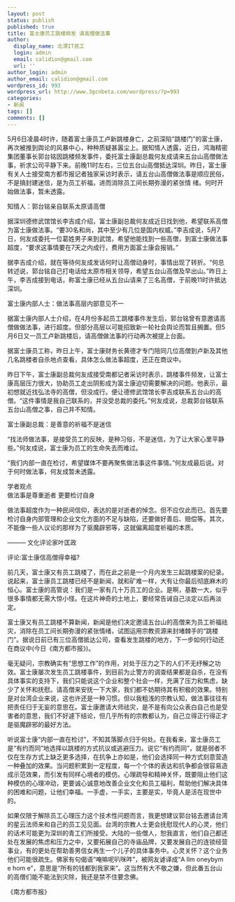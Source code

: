 ```yaml
---
layout: post
status: publish
published: true
title: 富士康员工跳楼频发 请高僧做法事
author:
  display_name: 北漂IT民工
  login: admin
  email: calidion@gmail.com
  url: ''
author_login: admin
author_email: calidion@gmail.com
wordpress_id: 993
wordpress_url: http://www.3gcnbeta.com/wordpress/?p=993
categories:
- 新闻
tags: []
comments: []
---
```

<p>5月6日凌晨4时许，随着富士康员工卢新跳楼身亡，之前深陷&ldquo;跳楼门&rdquo;的富士康，再次被推到舆论的风暴中心，种种质疑甚嚣尘上。据知情人透露，近日，鸿海精密集团董事长郭台铭因跳楼频发事件，委托富士康副总裁何友成请来五台山高僧做法事，祈求公司平静下来。前晚11时左右，三位五台山高僧抵达深圳。昨日，富士康有关人士接受南方都市报记者独家采访时表示，请五台山高僧做法事是顺应民俗，不是搞封建迷信，是为员工祈福，进而消除员工间长期弥漫的紧张情 绪。何时开始做法事，暂未透露。</p>
<p>知情人：郭台铭亲自联系太原请高僧</p>
<p>据深圳德修武馆馆长李吉成介绍，富士康副总裁何友成近日找到他，希望联系高僧为富士康做法事。&ldquo;要30名和尚，其中至少有几位是国内权威。&rdquo;李吉成说，5月7日，何友成委托一位葛姓男子来到武馆，希望他能找到一些高僧，到富士康做法事超度，&ldquo;要求这事情要在7天之内成行，费用方面富士康会报销。&rdquo;</p>
<p>据李吉成介绍，就在等待何友成发话何时让高僧动身时，事情出现了转折。&ldquo;何总转述说，郭台铭自己打电话给太原市相关领导，希望五台山高僧及早出山。&rdquo;昨日上午，李吉成接到电话，称富士康已经从五台山请来了三名高僧，于前晚11时许抵达深圳。</p>
<p>富士康内部人士：做法事高层内部意见不一</p>
<p>据富士康内部人士介绍，在4月份多起员工跳楼事件发生后，郭台铭曾有意邀请高僧做做法事，进行超度。但部分高层以可能招致新一轮社会舆论而暂且搁置。但5月6日又一员工卢新跳楼后，请高僧做法事的行动再次被提上台面。</p>
<p>据富士康员工称，昨日上午，富士康财务长黄德才专门陪同几位高僧到卢新及其他几名跳楼者自杀地点查看，具体怎么做法事超度，还正在商议中。</p>
<p>昨日下午，富士康副总裁何友成接受南都记者采访时表示，跳楼事件频发，让富士康高层压力很大，协助员工走出阴影成为富士康迫切需要解决的问题。他表示，最初想就近找弘法寺的高僧，但没成行。便让德修武馆馆长李吉成联系五台山的高僧。&ldquo;这件事情是我自己联系的，并没受总裁的委托。&rdquo;何友成说，总裁郭台铭联系五台山高僧之事，自己并不知情。</p>
<p>富士康副总裁：是善意的祈福不是迷信</p>
<p>&ldquo;找法师做法事，是接受员工的反映，是种习俗，不是迷信，为了让大家心里平静些。&rdquo;何友成说，富士康为员工的生命失去而难过。</p>
<p>&ldquo;我们内部一直在检讨，希望媒体不要再聚焦做法事这件事情。&rdquo;何友成最后说。对于何时做法事，何友成暂未透露。</p>
<p>学者观点<br />
做法事是尊重逝者 更要检讨自身</p>
<p>做法事超度作为一种民间信仰，表达的是对逝者的悼念。但不应仅此而已。首先要检讨自身内部管理和企业文化方面的不足与缺陷，还要做好善后、赔偿等。其次，不能像一些人议论的那样为了驱魔辟邪等，这就偏离超度祈福的本质。</p>
<p>&mdash;&mdash;&mdash; 文化评论家叶匡政</p>
<p>评论:富士康信高僧得幸福?</p>
<p>前几天，富士康又有员工跳楼了，而在此之前是一个月内发生三起跳楼案的纪录。说起来，富士康员工跳楼已经不是新闻，就和矿难一样，大有让你最后彻底麻木的恒心。富士康的高管说：我们是一家有几十万员工的企业。是啊，基数一大，似乎很多事情都无需大惊小怪。在这片神奇的土地上，要经常告诫自己淡定以后再淡定。</p>
<p>富士康又有员工跳楼不算新闻，新闻是他们决定邀请五台山的高僧来为员工祈福祛灾，消除在员工间长期弥漫的紧张情绪，试图运用宗教资源来封堵棘手的&ldquo;跳楼门&rdquo;。据说日前已有三位高僧抵达公司，查看发生跳楼的地方，下一步如何行动还在商议中(今日《南方都市报》)。</p>
<p>毫无疑问，宗教确实有&ldquo;思想工作&rdquo;的作用，对处于压力之下的人们不无纾解之功效。富士康屡次发生员工跳楼事件，到目前为止警方的调查结果都是自杀，在没有具体事实的支持下，我们只能说这个企业和整个社会一样，充满了压力和焦虑，缺少了关怀和抚慰。请高僧来安抚一下大家，我们都不妨期待其有积极的效果。特别是对台湾企业来说，这也许还是一种习惯。但以我粗浅的宗教认知，做法事往往有把责任归于无妄的意思在。富士康邀请大师祛灾，是不是有向公众表白自己也是受害者的意思，我们不好遽下结论，但几乎所有的宗教都认为，自己立得正行得正才是驱魔辟邪的最好方法。</p>
<p>听说富士康&ldquo;内部一直在检讨&rdquo;，不知其落脚点归于何处。在我看来，富士康员工是&ldquo;有约而同&rdquo;地选择以跳楼的方式抗议或逃避压力。说它&ldquo;有约而同&rdquo;，就是弱者不仅在生存方式上缺乏更多选择，在抗争上亦如是，他们会选择同一种方式刻意营造一种叠加的效果。当问题积累到一定程度，每一个个体的表达和抗争都会很容易造成示范效果，而引发有同样心境者的模仿。心理疏导和精神关怀，既要阻止他们这种模仿的心理冲动，更要诚心诚意地改善企业文化和员工福利，帮助他们解决具体的困难和问题，让他们幸福。一手虚，一手实，主要是实，毕竟人是活在现世中的。</p>
<p>如果仅限于解除员工心理压力这个技术性问题而言，我更想建议郭台铭去邀请台湾的星云法师来和自己的员工见见面。台湾的宗教人士更会抚慰现代人的心灵，他们的话术可能更为深圳的青工们所接受。大陆的一些僧人，恕我直言，他们自己都还处在发展的焦虑和压力之中，又要拓展自己的寺庙品牌，又要发展自己的连锁经营事业，有的更处在帮助善男信女再生一个儿子的具体事务中。心灵关怀？这个业务他们可能很疏生。佛家有句偈语&ldquo;唵嘛呢叭咪吽&rdquo;，被网友谑译成&ldquo;A llm oneybym e hom e&rdquo;，意思是&ldquo;所有的钱都到我家来&rdquo;。这当然有大不敬之嫌，但此番五台山的高僧们能不能法到灾除，我还是禁不住要念佛。</p>
<p>《南方都市报》</p>
